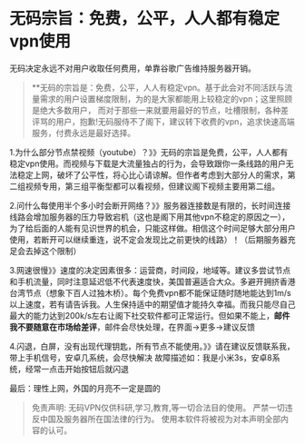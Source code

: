 # 无码宗旨：免费，公平，人人都有稳定vpn使用

无码决定永远不对用户收取任何费用，单靠谷歌广告维持服务器开销。
> **无码的宗旨是：免费，公平，人人有稳定vpn。基于此会对不同活跃与流量需求的用户设置梯度限制，为的是大家都能用上较稳定的vpn；这里照顾是绝大多数用户，
而对于那些一来就要用最好的节点，吐槽限制，各种差评骂的用户，抱歉!无码服侍不了阁下，建议转下收费的vpn，追求快速高端服务，付费永远是最好选择。

1.为什么部分节点禁视频（youtube）？》》无码的宗旨是免费，公平，人人都有稳定vpn使用。而视频与下载是大流量独占的行为，会导致跟你一条线路的用户无法稳定上网，破坏了公平性，将心比心请谅解。但作者考虑到大部分人的需求，第二组视频专用，第三组平衡型都可以看视频，但建议阁下视频主要用第二组。

2.问什么每使用半个多小时会断开网络？》》服务器连接数是有限的，长时间连接线路会增加服务器的压力导致宕机（这也是阁下用其他vpn不稳定的原因之一），为了给后面的人能有见识世界的机会，只能这样做。相信这个时间足够大部分用户使用，若断开可以继续重连，说不定会发现比之前更快的线路）！（后期服务器充足会去掉这个限制）

3.网速很慢》》速度的决定因素很多：运营商，时间段，地域等。建议多尝试节点和手机流量，同时注意延迟低不代表速度快，美国普遍适合大众。多避开拥挤香港台湾节点（想象下百人过独木桥）。每个免费vpn都不能保证随时随地能达到1m/s以上速度，若有请告诉我。人生保持适中的期望值才能持久幸福。而我只能尽自己最大的能力达到200k/s左右让阁下社交软件都可正常运行。但如果不能上，**邮件我不要随意在市场给差评**，邮件会尽快处理，在界面→更多→建议反馈

4.闪退，白屏，没有出现代理钥匙，所有节点不能使用。》》请在建议反馈联系我，带上手机信号，安卓几系统，会尽快解决
故障描述如：我是小米3s，安卓8系统，经常一点击开始按钮后就闪退

最后：理性上网，外国的月亮不一定是圆的
> 免责声明:
无码VPN仅供科研,学习,教育,等一切合法目的使用。
严禁一切违反中国及服务器所在国法律的行为。
使用本软件将被视为对本声明全部内容的认可。
